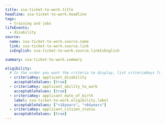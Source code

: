 ```yaml
---
title: ssa-ticket-to-work.title
headline: ssa-ticket-to-work.headline
tags:
  - training and jobs
lifeEvents:
  - disability
source:
  name: ssa-ticket-to-work.source.name
  link: ssa-ticket-to-work.source.link
  isEnglish: ssa-ticket-to-work.source.linkIsEnglish

summary: ssa-ticket-to-work.summary

eligibility:
  # In the order you want the criteria to display, list criteriaKeys from the csv here, each followed by a comma-separated list of which values indicate eligibility for that criteria. Wrap individual values in quotes if they have inner commas.
  - criteriaKey: applicant_disability
    acceptableValues: [true]
  - criteriaKey: applicant_ability_to_work
    acceptableValues: [true]
  - criteriaKey: applicant_date_of_birth
    label: ssa-ticket-to-work.eligibility.label
    acceptableValues: [">18years", "<64years"]
  - criteriaKey: applicant_citizen_status
    acceptableValues: [true]
---
```

